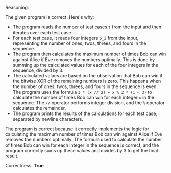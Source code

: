 Reasoning:

The given program is correct. Here's why:

* The program reads the number of test cases `t` from the input and then iterates over each test case.
* For each test case, it reads four integers `p_i` from the input, representing the number of ones, twos, threes, and fours in the sequence.
* The program then calculates the maximum number of times Bob can win against Alice if Eve removes the numbers optimally. This is done by summing up the calculated values for each of the four integers in the sequence, divided by 3.
* The calculated values are based on the observation that Bob can win if the bitwise XOR of the remaining numbers is zero. This happens when the number of ones, twos, threes, and fours in the sequence is even. The program uses the formula `3 * (x // 2) + x % 2 * (i < 3)` to calculate the number of times Bob can win for each integer `x` in the sequence. The `//` operator performs integer division, and the `%` operator calculates the remainder.
* The program prints the results of the calculations for each test case, separated by newline characters.

The program is correct because it correctly implements the logic for calculating the maximum number of times Bob can win against Alice if Eve removes the numbers optimally. The formula used to calculate the number of times Bob can win for each integer in the sequence is correct, and the program correctly sums up these values and divides by 3 to get the final result.

Correctness: **True**